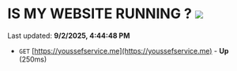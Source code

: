 # IS MY WEBSITE RUNNING ? [![](https://img.shields.io/static/v1?label=Sponsor&message=%E2%9D%A4&logo=GitHub&color=%23fe8e86)](https://github.com/sponsors/Youssef-Lehmam)

Last updated: **9/2/2025, 4:44:48 PM**

- `GET` [https://youssefservice.me](https://youssefservice.me) - **Up** (250ms)
